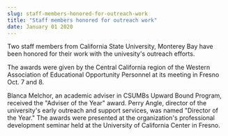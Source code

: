 ```yaml
---
slug: staff-members-honored-for-outreach-work
title: "Staff members honored for outreach work"
date: January 01 2020
---
```


 
<p>
  Two staff members from California State University, Monterey Bay have been
  honored for their work with the univesity's outreach efforts.
</p>
<p>
  The awards were given by the Central California region of the Western
  Association of Educational Opportunity Personnel at its meeting in Fresno Oct.
  7 and 8.
</p>
<p>
  Blanca Melchor, an academic adviser in CSUMBs Upward Bound Program, received
  the "Adviser of the Year" award. Perry Angle, director of the university's
  early outreach and support services, was named "Director of the Year." The
  awards were presented at the organization's professional development seminar
  held at the University of California Center in Fresno.
</p>
<p></p>
 
